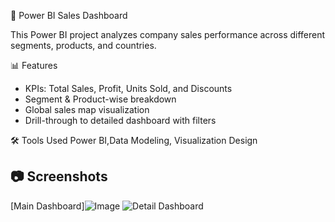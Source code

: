 🧭 Power BI Sales Dashboard
 
This Power BI project analyzes company sales performance across different segments, products, and countries.
 
📊 Features
- KPIs: Total Sales, Profit, Units Sold, and Discounts
- Segment & Product-wise breakdown
- Global sales map visualization
- Drill-through to detailed dashboard with filters
 
 🛠 Tools Used
Power BI,Data Modeling, Visualization Design
 
## 📷 Screenshots
[Main Dashboard]![Image](https://github.com/user-attachments/assets/f1c51788-75c5-4799-8207-619b8481b2a3)
![Detail Dashboard]()
